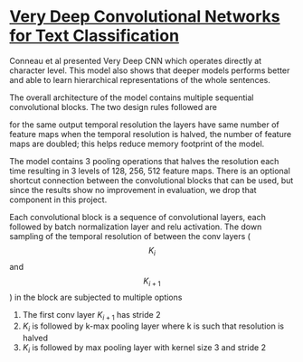 # [Very Deep Convolutional Networks for Text Classification](https://arxiv.org/abs/1606.01781)

Conneau et al presented Very Deep CNN which operates directly at character level. This model also shows that deeper models performs better and able to learn hierarchical representations of the whole sentences.

   The overall architecture of the model contains multiple sequential convolutional blocks. The two design rules followed are

 for the same output temporal resolution the layers have same number of feature maps
 when the temporal resolution is halved, the number of feature maps are doubled; this helps reduce memory footprint of the model.

The model contains 3 pooling operations that halves the resolution each time resulting in 3 levels of 128, 256, 512 feature maps. There is an optional shortcut connection between the convolutional blocks that can be used, but since the results show no improvement in evaluation, we drop that component in this project.

Each convolutional block is a sequence of convolutional layers, each followed by batch normalization layer and relu activation. The down sampling of the temporal resolution of between the conv layers ($$K_i$$ and $$K_{i+1}$$)  in the block are subjected to multiple options
1. The first conv layer $K_{i+1}$ has stride 2
2. $K_i$ is followed by k-max pooling layer where k is such that resolution is halved
3. $K_i$ is followed by max pooling layer with kernel size 3 and stride 2
